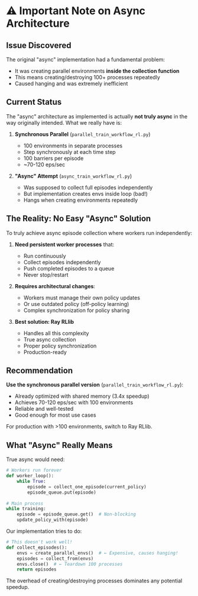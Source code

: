 # ⚠️ Important Note on Async Architecture

## Issue Discovered

The original "async" implementation had a fundamental problem:
- It was creating parallel environments **inside the collection function**
- This means creating/destroying 100+ processes repeatedly
- Caused hanging and was extremely inefficient

## Current Status

The "async" architecture as implemented is actually **not truly async** in the way originally intended. What we really have is:

1. **Synchronous Parallel** (`parallel_train_workflow_rl.py`)
   - 100 environments in separate processes
   - Step synchronously at each time step
   - 100 barriers per episode
   - ~70-120 eps/sec

2. **"Async" Attempt** (`async_train_workflow_rl.py`)  
   - Was supposed to collect full episodes independently
   - But implementation creates envs inside loop (bad!)
   - Hangs when creating environments repeatedly

## The Reality: No Easy "Async" Solution

To truly achieve async episode collection where workers run independently:

1. **Need persistent worker processes** that:
   - Run continuously
   - Collect episodes independently
   - Push completed episodes to a queue
   - Never stop/restart

2. **Requires architectural changes**:
   - Workers must manage their own policy updates
   - Or use outdated policy (off-policy learning)
   - Complex synchronization for policy sharing

3. **Best solution: Ray RLlib**
   - Handles all this complexity
   - True async collection
   - Proper policy synchronization
   - Production-ready

## Recommendation

**Use the synchronous parallel version** (`parallel_train_workflow_rl.py`):
- Already optimized with shared memory (3.4x speedup)
- Achieves 70-120 eps/sec with 100 environments
- Reliable and well-tested
- Good enough for most use cases

For production with >100 environments, switch to Ray RLlib.

## What "Async" Really Means

True async would need:
```python
# Workers run forever
def worker_loop():
    while True:
        episode = collect_one_episode(current_policy)
        episode_queue.put(episode)
        
# Main process
while training:
    episode = episode_queue.get()  # Non-blocking
    update_policy_with(episode)
```

Our implementation tries to do:
```python
# This doesn't work well!
def collect_episodes():
    envs = create_parallel_envs()  # ← Expensive, causes hanging!
    episodes = collect_from(envs)
    envs.close()  # ← Teardown 100 processes
    return episodes
```

The overhead of creating/destroying processes dominates any potential speedup.
